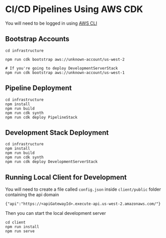 # CI/CD Pipelines Using AWS CDK

You will need to be logged in using [AWS CLI](https://docs.aws.amazon.com/cli/latest/userguide/cli-chap-welcome.html)

## Bootstrap Accounts

```
cd infrastructure

npm run cdk bootstrap aws://unknown-account/us-west-2

# If you're going to deploy DevelopmentServerStack
npm run cdk bootstrap aws://unknown-account/us-west-1
```

## Pipeline Deployment

```
cd infrastructure
npm install
npm run build
npm run cdk synth
npm run cdk deploy PipelineStack
```

## Development Stack Deployment

```
cd infrastructure
npm install
npm run build
npm run cdk synth
npm run cdk deploy DevelopmentServerStack
```

## Running Local Client for Development

You will need to create a file called `config.json` inside `client/public` folder containing the api domain

```
{"api":"https://<apiGatewayId>.execute-api.us-west-2.amazonaws.com/"}
```

Then you can start the local development server

```
cd client
npm run install
npm run serve
```
